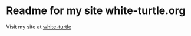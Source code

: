 # Readme for my site **white-turtle.org**

Visit my site at [white-turtle](https://white-turtle.org)
